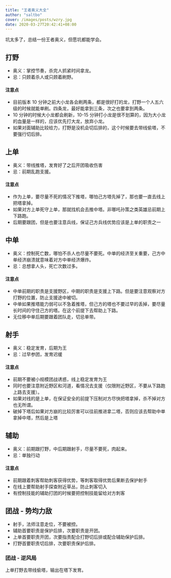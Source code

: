 ```yaml
---
title: "王者奥义大全"
author: "saltbo"
cover: /images/posts/wzry.jpg
date: 2020-03-27T20:42:41+08:00
---
```


坑太多了，总结一份王者奥义，但愿坑都能学会。

<!-- more -->

## 打野

- 奥义：掌控节奏，杀完人抓紧时间拿龙。
- 忌：只顾着杀人或只顾着刷野。

#### 注意点

- 目前版本 10 分钟之前大小龙各会刷两条，都是很好打的龙，打野一个人五六级的时候就能单刷。四条龙，最好能拿到三条，次之也要拿到两条。
- 10 分钟的时候大小龙都会刷新，10-15 分钟打小龙是很不划算的，因为大小龙的血量是一样的，应该优先打大龙，放弃小龙。
- 如果对面辅助比较给力，打野是没机会切后排的，这个时候要去带线偷塔，不要强行切后排。

## 上单

- 奥义：带线推塔，发育好了之后开团吸收伤害
- 忌：前期乱跑支援。

#### 注意点

- 作为上单，要尽量不死的情况下推塔，哪怕己方塔先掉了，那也要一直去线上把塔拿掉。
- 如果对方上单死守上单，那就找机会去推中塔。非哪吒孙策之类英雄忌前期上下路跑。
- 后期要跟团，但是也要注意兵线，保证己方兵线优势应该是上单的职责之一

## 中单

- 奥义：控制死亡数，哪怕不杀人也尽量不要死。中单的经济至关重要，己方中单经济崩溃就意味着对方中单经济爆炸。
- 忌：总想拿人头，死亡次数过多。

#### 注意点

- 中单前期的职责是支援野区，中期的职责是支援上下路。但是要注意观察对方打野的位置，防止支援途中被切。
- 中单如果推塔能力弱可以不急着推塔，但己方的塔也不要过早的丢掉，要尽量长时间的守住己方的塔。在这个前提下去帮助上下路。
- 无位移中单后期要跟着团队走，切忌单带。

## 射手

- 奥义：稳定发育，后期为王
- 忌：过早参团，发育迟缓

#### 注意点

- 前期不要被小规模团战诱惑，线上稳定发育为王
- 同时也要注意附近野区和河道，看情况去支援（仅限附近野区，不要从下路跑上路去支援）。
- 如果对线的是上单，在保证安全的前提下压制对方尽快把塔拿掉，杀不掉对方也无所谓。
- 破掉下塔后如果对方崩的比较厉害可以往前推进拿二塔，否则应该去帮助中单拿掉中塔，然后是上塔

## 辅助

- 奥义：前期跟打野，中后期跟射手，尽量不要死，肉起来。
- 忌：单独行动

#### 注意点

- 前期跟着刺客帮助刺客获得优势，等刺客取得优势后果断去保护射手
- 在线上要帮助射手探查附近草丛，防止刺客切入
- 有控制技能的辅助打团的时候要把控制技能留给对方刺客

## 团战 - 势均力敌

- 射手，法师注意走位，不要被控。
- 辅助首要职责是保护后排，次要职责是开团。
- 上单首要职责开团，次要指责配合打野切后排或配合辅助保护后排。
- 打野首要职责切后排，次要职责保护后排。

### 团战 - 逆风局

上单打野去带线偷塔，输出在塔下发育。
